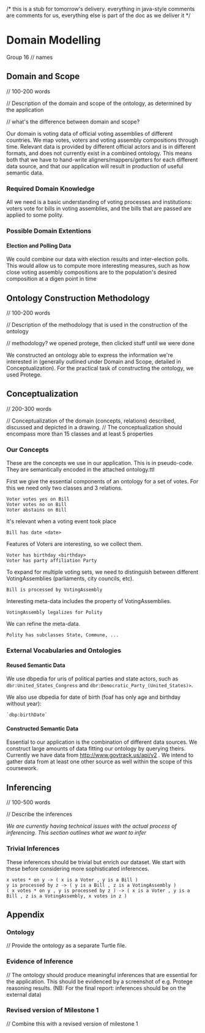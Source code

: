 /*
    this is a stub for tomorrow's delivery. 
    everything in java-style comments are comments for us, 
    everything else is part of the doc as we deliver it
*/

# Domain Modelling

Group 16
// names

## Domain and Scope

// 100-200 words

// Description of the domain and scope of the ontology, as determined by the application 

// what's the difference between domain and scope?

Our domain is voting data of official voting assemblies of different countries. 
We map votes, voters and voting assembly compositions through time. 
Relevant data is provided by different official actors and is in different formats, 
    and does not currently exist in a combined ontology. 
This means both that we have to hand-write aligners/mappers/getters for each different data source, 
    and that our application will result in production of useful semantic data. 
    
### Required Domain Knowledge

All we need is a basic understanding of voting processes and institutions:
voters vote for bills in voting assemblies, and the bills that are passed
are applied to some polity. 

### Possible Domain Extentions

#### Election and Polling Data

We could combine our data with election results and inter-election polls. 
This would allow us to compute more interesting measures, 
    such as how close voting assembly compositions are to 
    the population's desired composition at a digen point in time

## Ontology Construction Methodology

// 100-200 words

// Description of the methodology that is used in the construction of the ontology 

// methodology? we opened protege, then clicked stuff until we were done

We constructed an ontology able to express the information we're interested in
(generally outlined under Domain and Scope, detailed in Conceptualization).
For the practical task of constructing the ontology, we used Protege. 

## Conceptualization

// 200-300 words

// Conceptualization of the domain (concepts, relations) described, discussed and depicted in a drawing. 
// The conceptualization should encompass more than 15 classes and at least 5 properties 


### Our Concepts

These are the concepts we use in our application. 
This is in pseudo-code. 
They are semantically encoded in the attached ontology.ttl

First we give the essential components of an ontology for a set of votes.
For this we need only two classes and 3 relations. 
    
    Voter votes yes on Bill
    Voter votes no on Bill
    Voter abstains on Bill

It's relevant when a voting event took place

    Bill has date <date>

Features of Voters are interesting, so we collect them. 

    Voter has birthday <birthday>
    Voter has party affiliation Party

To expand for multiple voting sets, we need to distinguish between 
    different VotingAssemblies (parliaments, city councils, etc). 

    Bill is processed by VotingAssembly
    
Interesting meta-data includes the property of VotingAssemblies. 

    VotingAssembly legalizes for Polity

We can refine the meta-data. 

    Polity has subclasses State, Commune, ...

### External Vocabularies and Ontologies

#### Reused Semantic Data

We use dbpedia for uris of political parties and state actors, 
such as `dbr:United_States_Congress`
and `dbr:Democratic_Party_(United_States)>`. 

We also use dbpedia for date of birth (foaf has only age and birthday without year):

    `dbp:birthDate`

#### Constructed Semantic Data

Essential to our application is the combination of different data sources. 
We construct large amounts of data fitting our ontology by querying theirs. 
Currently we have data from http://www.govtrack.us/api/v2 . 
We intend to gather data from at least one other source as well 
    within the scope of this coursework.

## Inferencing

// 100-500 words

// Describe the inferences

*We are currently having technical issues with the actual process of inferencing. 
This section outlines what we want to infer*

### Trivial Inferences

These inferences should be trivial but enrich our dataset. 
We start with these before considering more sophisticated inferences. 

    x votes * on y -> ( x is a Voter , y is a Bill )
    y is processed by z -> ( y is a Bill , z is a VotingAssembly ) 
    ( x votes * on y , y is processed by z ) -> ( x is a Voter , y is a Bill , z is a VotingAssembly, x votes in z )

## Appendix

### Ontology

// Provide the ontology as a separate Turtle file.

### Evidence of Inference

// The ontology should produce meaningful inferences that are essential for the application. This should be evidenced by a screenshot of e.g. Protege reasoning results. (NB: For the final report: inferences should be on the external data)

### Revised version of Milestone 1

// Combine this with a revised version of milestone 1
